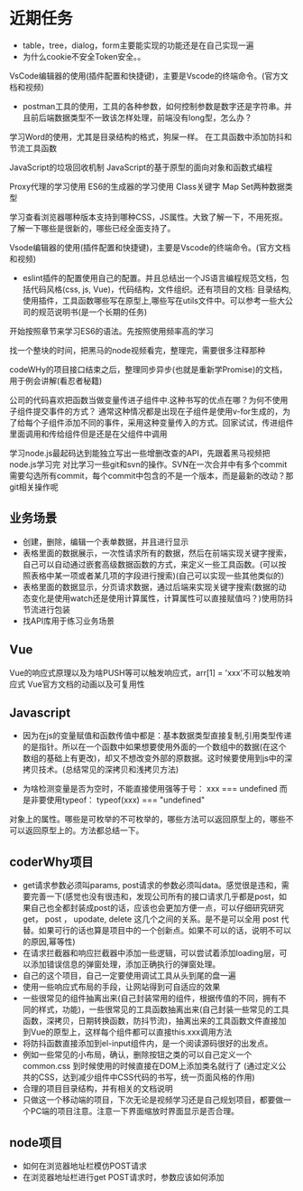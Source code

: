 <!--
 * @Author: x09898 coder_xujie@163.com
 * @Date: 2022-05-09 20:54:40
 * @LastEditors: xujie 1607526161@qq.com
 * @LastEditTime: 2022-08-04 18:24:46
 * @FilePath: \HTML-CSS-Javascript-\待解决的知识点\近期的学习要务.md
 * @Description: 
-->
# 近期任务

* table，tree，dialog，form主要能实现的功能还是在自己实现一遍
* 为什么cookie不安全Token安全。。

VsCode编辑器的使用(插件配置和快捷键)，主要是Vscode的终端命令。(官方文档和视频)

* postman工具的使用，工具的各种参数，如何控制参数是数字还是字符串。并且前后端数据类型不一致该怎样处理，前端没有long型，怎么办？

学习Word的使用，尤其是目录结构的格式，狗屎一样。
在工具函数中添加防抖和节流工具函数

JavaScript的垃圾回收机制
JavaScript的基于原型的面向对象和函数式编程

Proxy代理的学习使用
ES6的生成器的学习使用
Class关键字
Map Set两种数据类型

学习查看浏览器哪种版本支持到哪种CSS，JS属性。大致了解一下，不用死抠。了解一下哪些是很新的，哪些已经全面支持了。

Vsode编辑器的使用(插件配置和快捷键)，主要是Vscode的终端命令。(官方文档和视频)

* eslint插件的配置使用自己的配置。并且总结出一个JS语言编程规范文档，包括代码风格(css, js, Vue)，代码结构，文件组织。还有项目的文档: 目录结构, 使用插件，工具函数哪些写在原型上,哪些写在utils文件中。可以参考一些大公司的规范说明书(是一个长期的任务)

开始按照章节来学习ES6的语法。先按照使用频率高的学习

找一个整块的时间，把黑马的node视频看完，整理完，需要很多注释那种

codeWHy的项目接口结束之后，整理同步异步(也就是重新学Promise)的文档，用于例会讲解(看忍者秘籍)

公司的代码喜欢把函数当做变量传进子组件中.这种书写的优点在哪？为何不使用子组件提交事件的方式？
通常这种情况都是出现在子组件是使用v-for生成的，为了给每个子组件添加不同的事件，采用这种变量传入的方式。回家试试，传进组件里面调用和传给组件但是还是在父组件中调用

学习node.js最起码达到能独立写出一些增删改查的API，先跟着黑马视频把node.js学习完
对比学习一些git和svn的操作。SVN在一次合并中有多个commit需要勾选所有commit，每个commit中包含的不是一个版本，而是最新的改动？那git相关操作呢

## 业务场景

* 创建，删除，编辑一个表单数据，并且进行显示
* 表格里面的数据展示，一次性请求所有的数据，然后在前端实现关键字搜索，自己可以自动通过嵌套高级数据函数的方式，来定义一些工具函数。(可以按照表格中某一项或者某几项的字段进行搜索)(自己可以实现一些其他类似的)
* 表格里面的数据显示，分页请求数据，通过后端来实现关键字搜索(数据的动态变化是使用watch还是使用计算属性，计算属性可以直接赋值吗？)使用防抖节流进行包装
* 找API库用于练习业务场景

## Vue

Vue的响应式原理以及为啥PUSH等可以触发响应式，arr[1] = 'xxx'不可以触发响应式
Vue官方文档的动画以及可复用性

## Javascript

* 因为在js的变量赋值和函数传值中都是：基本数据类型直接复制,引用类型传递的是指针。所以在一个函数中如果想要使用外面的一个数组中的数据(在这个数组的基础上有更改)，却又不想改变外部的原数据。这时候要使用到js中的深拷贝技术。(总结常见的深拷贝和浅拷贝方法)

* 为啥检测变量是否为空时，不能直接使用强等于号： xxx === undefined 而是非要使用typeof： typeof(xxx) === "undefined"

对象上的属性。哪些是可枚举的不可枚举的，哪些方法可以返回原型上的，哪些不可以返回原型上的。方法都总结一下。

## coderWhy项目

* get请求参数必须叫params, post请求的参数必须叫data。感觉很是违和，需要完善一下(感觉也没有很违和，发现公司所有的接口请求几乎都是post，如果自己也全都封装成post的话，应该也会更加方便一点，可以仔细研究研究get， post ， upodate, delete 这几个之间的关系。是不是可以全用 post 代替。如果可行的话也算是项目中的一个创新点。如果不可以的话，说明不可以的原因,幂等性)
* 在请求拦截器和响应拦截器中添加一些逻辑，可以尝试着添加loading层，可以添加错误信息的弹窗处理，添加正确执行的弹窗处理。
* 自己的这个项目，自己一定要使用调试工具从头到尾的盘一遍
* 使用一些响应式布局的手段，让网站得到可自适应的效果
* 一些很常见的组件抽离出来(自己封装常用的组件，根据传值的不同，拥有不同的样式，功能)，一些很常见的工具函数抽离出来(自己封装一些常见的工具函数，深拷贝，日期转换函数，防抖节流)，抽离出来的工具函数文件直接加到Vue的原型上，这样每个组件都可以直接this.xxx调用方法
* 将防抖函数直接添加到el-input组件内，是一个阅读源码很好的出发点。
* 例如一些常见的小布局，确认，删除按钮之类的可以自己定义一个common.css 到时候使用的时候直接在DOM上添加类名就行了 (通过定义公共的CSS，达到减少组件中CSS代码的书写，统一页面风格的作用)
* 合理的项目目录结构，并有相关的文档说明
* 只做这一个移动端的项目，下次无论是视频学习还是自己规划项目，都要做一个PC端的项目注意。注意一下界面缩放时界面显示是否合理。

## node项目

* 如何在浏览器地址栏模仿POST请求
* 在浏览器地址栏进行get POST请求时，参数应该如何添加
